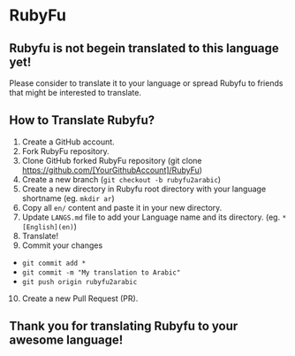 # RubyFu

## <cneter>Rubyfu is not begein translated to this language yet!</cneter>

Please consider to translate it to your language or spread Rubyfu to friends that might be interested to translate.

## How to Translate Rubyfu?
1. Create a GitHub account.
2. Fork RubyFu repository.
3. Clone GitHub forked RubyFu repository (git clone https://github.com/[YourGithubAccount]/RubyFu)
4. Create a new branch (`git checkout -b rubyfu2arabic`)
5. Create a new directory in Rubyfu root directory with your language shortname (eg. `mkdir ar`)
6. Copy all `en/` content and paste it in your new directory.
7. Update `LANGS.md` file to add your Language name and its directory. (eg. `* [English](en)`)
8. Translate!
9. Commit your changes
- `git commit add *`
- `git commit -m "My translation to Arabic"`
- `git push origin rubyfu2arabic`
10. Create a new Pull Request (PR).


## <cneter>Thank you for translating Rubyfu to your awesome language!